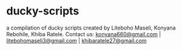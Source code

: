 # ducky-scripts
a compilation of ducky scripts created by
Liteboho Maseli, 
Konyana Rebohile, 
Khiba Ratele. 
Contact us:
konyana660@gmail.com |
litebohomaseli3@gmail.com |
khibaratele27@gmail.com
